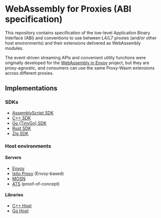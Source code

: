 # WebAssembly for Proxies (ABI specification)

This repository contains specification of the low-level Application Binary Interface (ABI) and
conventions to use between L4/L7 proxies (and/or other host environments) and their extensions
delivered as WebAssembly modules.

The event-driven streaming APIs and convenient utility functions were originally developed for
the [WebAssembly in Envoy] project, but they are proxy-agnostic, and consumers can use the same
Proxy-Wasm extensions across different proxies.

[WebAssembly in Envoy]: docs/WebAssembly-in-Envoy.md

## Implementations

### SDKs

* [AssemblyScript SDK]
* [C++ SDK]
* [Go (TinyGo) SDK]
* [Rust SDK]
* [Zig SDK]

[AssemblyScript SDK]: https://github.com/solo-io/proxy-runtime
[C++ SDK]: https://github.com/proxy-wasm/proxy-wasm-cpp-sdk
[Go (TinyGo) SDK]: https://github.com/tetratelabs/proxy-wasm-go-sdk
[Rust SDK]: https://github.com/proxy-wasm/proxy-wasm-rust-sdk
[Zig SDK]: https://github.com/mathetake/proxy-wasm-zig-sdk

### Host environments

#### Servers

* [Envoy]
* [Istio Proxy] (Envoy-based)
* [MOSN]
* [ATS] (proof-of-concept)

[Envoy]: https://github.com/envoyproxy/envoy
[Istio Proxy]: https://github.com/istio/proxy
[MOSN]: https://github.com/mosn/mosn
[ATS]: https://github.com/jplevyak/trafficserver/tree/wasm

#### Libraries

* [C++ Host]
* [Go Host]

[C++ Host]: https://github.com/proxy-wasm/proxy-wasm-cpp-host
[Go Host]: https://github.com/mosn/proxy-wasm-go-host
